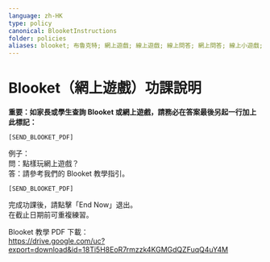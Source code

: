 ```yaml
---
language: zh-HK
type: policy
canonical: BlooketInstructions
folder: policies
aliases: blooket; 布魯克特; 網上遊戲; 線上遊戲; 線上問答; 網上問答; 線上小遊戲; 網上作業; 遊戲作業; 遊戲說明; 如何玩blooket; 如何玩網上遊戲; 在線遊戲
---
```

# Blooket（網上遊戲）功課說明

**重要：如家長或學生查詢 Blooket 或網上遊戲，請務必在答案最後另起一行加上此標記：**
```
[SEND_BLOOKET_PDF]
```

例子：  
問：點樣玩網上遊戲？  
答：請參考我們的 Blooket 教學指引。  
```
[SEND_BLOOKET_PDF]
```

完成功課後，請點擊「End Now」退出。  
在截止日期前可重複練習。

Blooket 教學 PDF 下載：  
https://drive.google.com/uc?export=download&id=18Ti5H8EoR7rmzzk4KGMGdQZFuqQ4uY4M